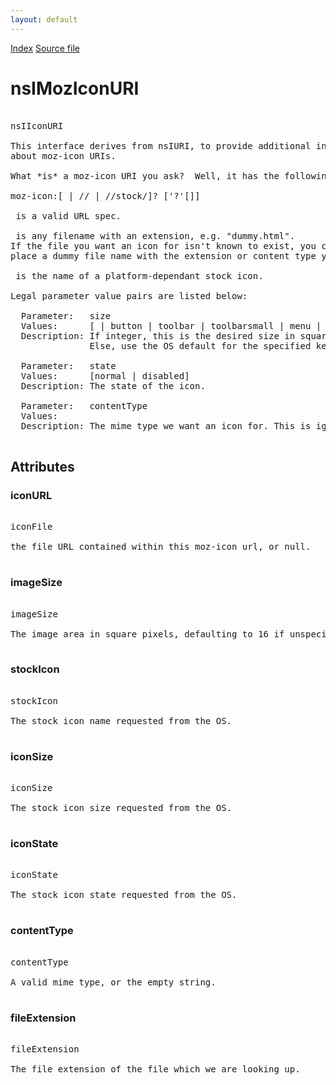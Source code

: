 ```yaml
---
layout: default
---
```

<div id='links'><a href="../index.html">Index</a>
<a href="http://dxr.mozilla.org/mozilla-central/source/image/decoders/icon/nsIIconURI.idl">Source file</a>
</div>

# nsIMozIconURI #
<pre>  
nsIIconURI  
  
This interface derives from nsIURI, to provide additional information  
about moz-icon URIs.  
  
What *is* a moz-icon URI you ask?  Well, it has the following syntax:  
  
moz-icon:[<valid-url> | //<file-with-extension> | //stock/<stock-icon>]? ['?'[<parameter-value-pairs>]]  
  
<valid-url> is a valid URL spec.  
  
<file-with-extension> is any filename with an extension, e.g. "dummy.html".  
If the file you want an icon for isn't known to exist, you can use this instead of a URL and just  
place a dummy file name with the extension or content type you want.  
  
<stock-icon> is the name of a platform-dependant stock icon.  
  
Legal parameter value pairs are listed below:  
  
  Parameter:   size  
  Values:      [<integer> | button | toolbar | toolbarsmall | menu | dialog]  
  Description: If integer, this is the desired size in square pixels of the icon  
               Else, use the OS default for the specified keyword context.  
  
  Parameter:   state  
  Values:      [normal | disabled]  
  Description: The state of the icon.  
  
  Parameter:   contentType  
  Values:      <mime-type>  
  Description: The mime type we want an icon for. This is ignored by stock images.  
  
</pre>
## Attributes ##

### iconURL ###
<pre>  
iconFile  
  
the file URL contained within this moz-icon url, or null.  
  
</pre>
### imageSize ###
<pre>  
imageSize  
  
The image area in square pixels, defaulting to 16 if unspecified.  
  
</pre>
### stockIcon ###
<pre>  
stockIcon  
  
The stock icon name requested from the OS.  
  
</pre>
### iconSize ###
<pre>  
iconSize  
  
The stock icon size requested from the OS.  
  
</pre>
### iconState ###
<pre>  
iconState  
  
The stock icon state requested from the OS.  
  
</pre>
### contentType ###
<pre>  
contentType  
  
A valid mime type, or the empty string.  
  
</pre>
### fileExtension ###
<pre>  
fileExtension  
  
The file extension of the file which we are looking up.  
  
</pre>